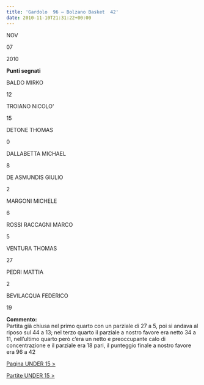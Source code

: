 ```yaml
---
title: 'Gardolo  96 – Bolzano Basket  42'
date: 2010-11-10T21:31:22+00:00
---
```

NOV

07

2010

**Punti segnati**

BALDO MIRKO

12

TROIANO NICOLO’

15

DETONE THOMAS

0

DALLABETTA MICHAEL

8

DE ASMUNDIS GIULIO

2

MARGONI MICHELE

6

ROSSI RACCAGNI MARCO

5

VENTURA THOMAS

27

PEDRI MATTIA

2

BEVILACQUA FEDERICO

19

**Commento:**  
Partita già chiusa nel primo quarto con un parziale di 27 a 5, poi si andava al riposo sul 44 a 13; nel terzo quarto il parziale a nostro favore era netto 34 a 11, nell’ultimo quarto però c’era un netto e preoccupante calo di concentrazione e il parziale era 18 pari, il punteggio finale a nostro favore era 96 a 42

[Pagina UNDER 15 >](http://www.basketgardolo.it/under-15)

[Partite UNDER 15 >](http://www.basketgardolo.it/?tag=under-15&cat=11)